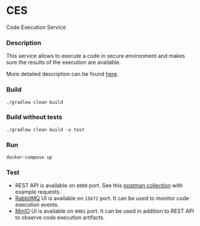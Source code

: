 # CES
Code Execution Service

### Description
This service allows to execute a code in secure environment 
and makes sure the results of the execution are available.

More detailed description can be found [here](design/design.md).

### Build
```./gradlew clean build```

### Build without tests
```./gradlew clean build -x test```

### Run
```docker-compose up```

### Test
- REST API is available on `8080` port. See this [postman collection](ces.postman_collection.json) with example requests.
- [RabbitMQ](https://www.rabbitmq.com/) UI is available on `15672` port. It can be used to monitor code execution events.
- [MinIO](https://min.io/) UI is available on `9001` port. It can be used in addition to REST API to observe code execution artifacts.
